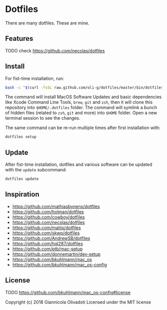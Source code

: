 # Dotfiles

There are many dotfiles. These are mine.

## Features

TODO check https://github.com/necolas/dotfiles

## Install

For fist-time installation, run:

```bash
bash -c "$(curl -fsSL raw.github.com/oli-g/dotfiles/master/bin/dotfiles)" -- init
```

The command will install MacOS Software Updates and basic dependencies like Xcode Command Line Tools, `brew`, `git` and `zsh`, then it will clone this repository into `$HOME/.dotfiles` folder. The command will symlink a bunch of hidden files (related to `zsh`, `git` and more) into `$HOME` folder. Open a new terminal session to see the changes.

The same command can be re-run multiple times after first installation with:

```bash
dotfiles setup
```

## Update

After fist-time installation, dotfiles and various software can be updated with the `update` subcommand:

```bash
dotfiles update
```

## Inspiration

* https://github.com/mathiasbynens/dotfiles
* https://github.com/holman/dotfiles
* https://github.com/cowboy/dotfiles
* https://github.com/necolas/dotfiles
* https://github.com/matijs/dotfiles
* https://github.com/skwp/dotfiles
* https://github.com/AndrewSB/dotfiles
* https://github.com/hql287/dotfiles
* https://github.com/ptb/mac-setup
* https://github.com/donnemartin/dev-setup
* https://github.com/bkuhlmann/mac_os
* https://github.com/bkuhlmann/mac_os-config

## License

TODO https://github.com/bkuhlmann/mac_os-config#license

Copyright (c) 2018 Giannicola Olivadoti
Licensed under the MIT license
